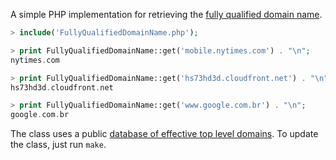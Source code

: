 
A simple PHP implementation for retrieving the [fully qualified domain name](https://en.wikipedia.org/wiki/Fully_qualified_domain_name).

```php
> include('FullyQualifiedDomainName.php');

> print FullyQualifiedDomainName::get('mobile.nytimes.com') . "\n";
nytimes.com

> print FullyQualifiedDomainName::get('hs73hd3d.cloudfront.net') . "\n";
hs73hd3d.cloudfront.net

> print FullyQualifiedDomainName::get('www.google.com.br') . "\n";
google.com.br
```

The class uses a public [database of effective top level domains](https://publicsuffix.org/list/effective_tld_names.dat). To update the class, just run ``make``.